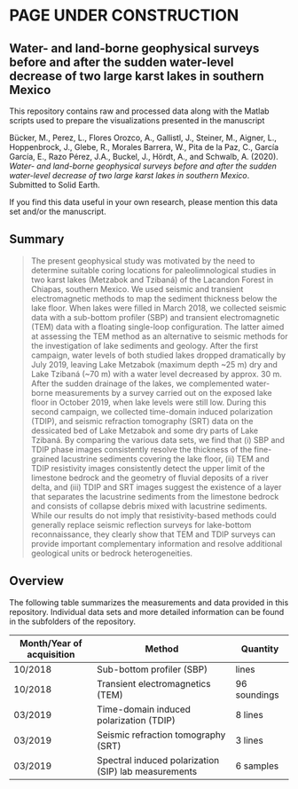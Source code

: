 # PAGE UNDER CONSTRUCTION
## Water- and land-borne geophysical surveys  before and after the sudden water-level decrease of two large karst lakes in southern Mexico

<!---[![DOI](https://zenodo.org/badge/DOI/10.5281/zenodo.3067277.svg)](https://doi.org/10.5281/zenodo.3067277)--->

This repository contains raw and processed data along with the Matlab scripts used to prepare the visualizations presented in the manuscript

Bücker, M., Perez, L., Flores Orozco, A., Gallistl, J., Steiner, M., Aigner, L., Hoppenbrock, J., Glebe, R., Morales Barrera, W., Pita de la Paz, C., García García, E., Razo Pérez, J.A., Buckel, J., Hördt, A., and Schwalb, A. (2020). *Water- and land-borne geophysical surveys  before and after the sudden water-level decrease of two large karst lakes in southern Mexico*. Submitted to Solid Earth.

If you find this data useful in your own research, please mention this data set and/or the manuscript.

## Summary

> The present geophysical study was motivated by the need to determine suitable coring locations for paleolimnological studies in two karst lakes (Metzabok and Tzibaná) of the Lacandon Forest in Chiapas, southern Mexico. We used seismic and transient electromagnetic methods to map the sediment thickness below the lake floor. When lakes were filled in March 2018, we collected seismic data with a sub-bottom profiler (SBP) and transient electromagnetic (TEM) data with a floating single-loop configuration. The latter aimed at assessing the TEM method as an alternative to seismic methods for the investigation of lake sediments and geology. After the first campaign, water levels of both studied lakes dropped dramatically by July 2019, leaving Lake Metzabok (maximum depth ~25 m) dry and Lake Tzibaná (~70 m) with a water level decreased by approx. 30 m. After the sudden drainage of the lakes, we complemented water-borne measurements by a survey carried out on the exposed lake floor in October 2019, when lake levels were still low. During this second campaign, we collected time-domain induced polarization (TDIP), and seismic refraction tomography (SRT) data on the dessicated bed of Lake Metzabok and some dry parts of Lake Tzibaná. By comparing the various data sets, we find that (i) SBP and TDIP phase images consistently resolve the thickness of the fine-grained lacustrine sediments covering the lake floor, (ii) TEM and TDIP resistivity images consistently detect the upper limit of the limestone bedrock and the geometry of fluvial deposits of a river delta, and (iii) TDIP and SRT images suggest the existence of a layer that separates the lacustrine sediments from the limestone bedrock and consists of collapse debris mixed with lacustrine sediments. While our results do not imply that resistivity-based methods could generally replace seismic reflection surveys for lake-bottom reconnaissance, they clearly show that TEM and TDIP surveys can provide important complementary information and resolve additional geological units or bedrock heterogeneities.

## Overview

The following table summarizes the measurements and data provided in this repository. Individual data sets and more detailed information can be found in the subfolders of the repository.

| Month/Year of acquisition | Method | Quantity |
| --- | --- | --- |
| 10/2018  | Sub-bottom profiler (SBP) | lines |
| 10/2018  | Transient electromagnetics (TEM)  |  96 soundings |
| 03/2019  | Time-domain induced polarization (TDIP) | 8 lines |
| 03/2019  | Seismic refraction tomography (SRT) | 3 lines |
| 03/2019  | Spectral induced polarization (SIP) lab measurements | 6 samples |
